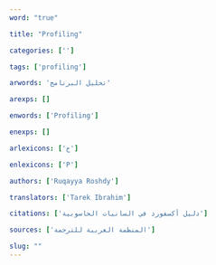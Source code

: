 ```yaml
---
word: "true"

title: "Profiling"

categories: ['']

tags: ['profiling']

arwords: 'تحليل البرنامج'

arexps: []

enwords: ['Profiling']

enexps: []

arlexicons: ['ح']

enlexicons: ['P']

authors: ['Ruqayya Roshdy']

translators: ['Tarek Ibrahim']

citations: ['دليل أكسفورد في السانيات الحاسوبية']

sources: ['المنظمة العربية للترجمة']

slug: ""
---
```

